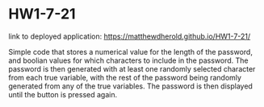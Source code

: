 # HW1-7-21

link to deployed application: https://matthewdherold.github.io/HW1-7-21/

Simple code that stores a numerical value for the length of the password, and boolian values for which characters to include in the password. The password is then generated with at least one randomly selected character from each true variable, with the rest of the password being randomly generated from any of the true variables. The password is then displayed until the button is pressed again.